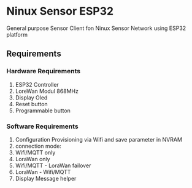 # Ninux Sensor ESP32
General purpose Sensor Client fon Ninux Sensor Network using ESP32 platform

## Requirements

### Hardware Requirements
1. ESP32 Controller
1. LoreWan Modul 868MHz
1. Display Oled
1. Reset button 
1. Programmable button

### Software Requirements
1. Configuration Provisioning via Wifi and save parameter in NVRAM 
1. connection mode:
  1. Wifi/MQTT only
  1. LoraWan only
  1. Wifi/MQTT - LoraWan failover
  1. LoraWan - Wifi/MQTT
1. Display Message helper


